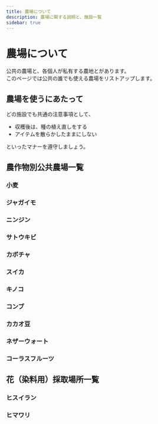 ```yaml
---
title: 農場について
description: 農場に関する説明と、施設一覧
sidebar: true   
---
```


# 農場について
公共の農場と、各個人が私有する農地とがあります。  
このページでは公共の誰でも使える農場をリストアップします。

## 農場を使うにあたって
どの施設でも共通の注意事項として、
- 収穫後は、種の植え直しをする
- アイテムを散らかしたままにしない

といったマナーを遵守しましょう。

## 農作物別公共農場一覧
### 小麦

### ジャガイモ

### ニンジン

### サトウキビ

### カボチャ

### スイカ

### キノコ

### コンブ

### カカオ豆

### ネザーウォート

### コーラスフルーツ

## 花（染料用）採取場所一覧
### ヒスイラン

### ヒマワリ

